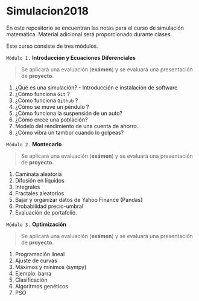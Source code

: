 # Simulacion2018
En este repositorio se encuentran las notas para el curso de simulación matemática. Material adicional será proporcionado durante clases. 

Este curso consiste de tres módulos. 

`Módulo 1.` **Introducción y Ecuaciones Diferenciales**
> Se aplicará una evaluación (**exámen**) y se evaluará una presentación de **proyecto.**
   1. ¿Qué es una simulación?
    - Introducción e instalación de software
   2. ¿Cómo funciona `Git` ?
   3. ¿Cómo funciona `Github` ?
   4. ¿Cómo se muve un péndulo ? 
   5. ¿Cómo funciona la suspensión de un auto? 
   6. ¿Cómo crece una población?
   7. Modelo del rendimiento de una cuenta de ahorro.
   8. ¿Cómo vibra un tambor cuando lo golpeas?

`Módulo 2.`  **Montecarlo**
> Se aplicará una evaluación (**exámen**) y se evaluará una presentación de **proyecto.**
   1. Caminata aleatoria
   2. Difusión en líquidos
   3. Integrales
   4. Fractales aleatorios
   5. Bajar y organizar datos de Yahoo Finance (Pandas)
   6. Probabilidad precio-umbral
   7. Evaluación de portafolio. 
   
`Módulo 3.` **Optimización**
> Se aplicará una evaluación (**exámen**) y se evaluará una presentación de **proyecto.**
1. Programación lineal
2. Ajuste de curvas
3. Máximos y mínimos (sympy)
4. Ejemplo: barra
5. Clasificación 
6. Algoritmos genéticos
7. PSO
